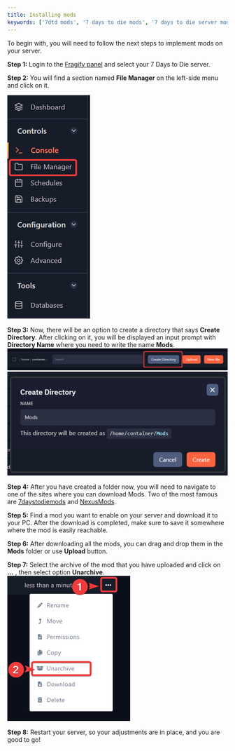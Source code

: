```yaml
---
title: Installing mods
keywords: ['7dtd mods', '7 days to die mods', '7 days to die server mods', '7dtd server mods', '7dtd mod', '7 days to die mod', '7 days to die server mod', '7dtd server mod']
---
```


To begin with, you will need to follow the next steps to implement mods on your server.

**Step 1:** Login to the [Fragify panel](VAR::FRAGIFY_URL) and select your 7 Days to Die server. 

**Step 2:** You will find a section named **File Manager** on the left-side menu and click on it.

![File Manager](../images/file-manager.png)  

**Step 3:** Now, there will be an option to create a directory that says **Create Directory**. After clicking on it, you will be displayed an input prompt with **Directory Name** where you need to write the name **Mods**.
![Create Directory](images/create-directory.png)
![Mods Folder](images/folder-mods.png)

**Step 4:** After you have created a folder now, you will need to navigate to one of the sites where you can download Mods. Two of the most famous are [7daystodiemods](https://7daystodiemods.com/) and [NexusMods](https://www.nexusmods.com/7daystodie).  

**Step 5:** Find a mod you want to enable on your server and download it to your PC. After the download is completed, make sure to save it somewhere where the mod is easily reachable.  

**Step 6:** After downloading all the mods, you can drag and drop them in the **Mods** folder or use **Upload** button.

**Step 7:** Select the archive of the mod that you have uploaded and click on **...**  , then select option **Unarchive**.
![Unarchive](images/unarchive.png)

**Step 8:** Restart your server, so your adjustments are in place, and you are good to go!